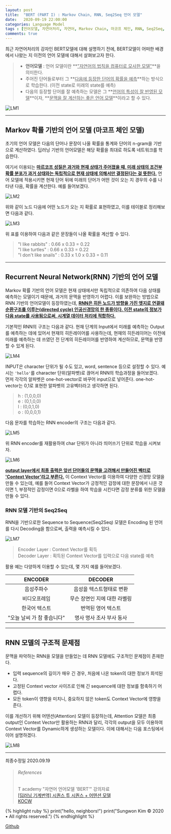 ```yaml
---
layout: post
title:  "BERT (PART I) : Markov Chain, RNN, Seq2Seq 언어 모델"
date:   2020-09-19 22:00:00
categories: Language Model
tags : [언어모델, 자연어처리, 자연어, Markov Chain, 마코프 체인, RNN, Seq2Seq, 시퀀스 투 시퀀스, Attention, Attention Model, BERT, 버트]
comments: true
---
```


최근 자연어처리의 강자인 BERT모델에 대해 설명하기 전에, BERT모델이 어떠한 배경에서 나왔는 지 이전의 언어 모델에 대해서 살펴보고자 한다. 

> * __언어모델__ : 언어 모델이란 **<u>"자연어의 법칙을 컴퓨터로 모사한 모델"</u>**을 의미한다.  
> * 주어진 단어들로부터 그 **<u>다음에 등장한 단어의 확률을 예측</u>**하는 방식으로 학습한다. (이전 state로 미래의 state를 예측)  
> * 다음의 등장할 단어를 잘 예측하는 모델은 그 **<u>언어의 특성이 잘 반영된 모델</u>**이자, **<u>문맥을 잘 계산하는 좋은 언어 모델</u>**이라고 할 수 있다.  

![LM1](/assets/images/LM1.png)

--- 

## Markov 확률 기반의 언어 모델 (마코프 체인 모델)
 
 초기의 언어 모델은 다음의 단어나 문장이 나올 확률을 통계와 단어의 n-gram을 기반으로 계산하였다. 딥러닝 기반의 언어모델은 해당 확률을 최대로 하도록 네트워크를 학습한다. 
 
 여기서 이용되는 **<u>마르코프 성질은 과거와 현재 상태가 주어졌을 때, 미래 상태의 조건부 확률 분포가 과거 상태와는 독립적으로 현재 상태에 의해서만 결정된다는 걸 뜻한다.</u>** 언어 모델에 적용시키면 현재 단어 뒤에 미래의 단어가 어떤 것이 오는 지 경우의 수를 나타낸 다음, 확률을 계산한다. 예를 들어보겠다.
 
 ![LM2](/assets/images/LM2.png)
 
 위와 같이 노드 다음에 어떤 노드가 오는 지 확률로 표현하였고, 이를 테이블로 정리해보면 다음과 같다.
 
 ![LM3](/assets/images/LM3.png)
 
 위 표를 이용하여 다음과 같은 문장들이 나올 확률을 계산할 수 있다.
 
 > "I like rabbits" : 0.66 x 0.33 = 0.22  
 > "I like turtles" : 0.66 x 0.33 = 0.22  
 > "I don't like snails" : 0.33 x 1.0 x 0.33 = 0.11

---

## Recurrent Neural Network(RNN) 기반의 언어 모델

 Markov 확률 기반의 언어 모델은 현재 상태에서만 독립적으로 의존하여 다음 상태를 예측하는 모델이기 때문에, 과거의 문맥을 반영하기 어렵다. 이를 보완하는 방법으로 RNN 기반의 언어모델이 등장하였는데, **<u>RNN은 히든 노드가 방향을 가진 엣지로 연결돼 순환구조를 이루는(directed cycle) 인공신경망의 한 종류이다. 이전 state의 정보가 다음 state를 사용됨으로써, 시계열 데이터 처리에 적합하다.</u>**  

 기본적인 RNN의 구조는 다음과 같다. 현재 단계의 Input에서 미래를 예측하는 Output를 예측하는 데에 있어서 현재의 히든레이어를 사용하는데, 현재의 히든레이어는 이전에 미래를 예측하는 데 쓰였던 전 단계의 히든레이어를 반영하여 계산하므로, 문맥을 반영할 수 있게 된다.

 ![LM4](/assets/images/LM4.png)

 INPUT은 character 단위가 될 수도 있고, word, sentence 등으로 설정할 수 있다. 예시는 `'hello'`를 character 단위(알파벳)로 끊어서 RNN의 학습과정을 들어보겠다.  
 먼저 각각의 알파벳은 one-hot-vector로 바꾸어 input으로 넣어준다. one-hot-vector는 0,1로 표현한 알파벳의 고유벡터라고 생각하면 된다.

 > h : (1,0,0,0)  
 > e : (0,1,0,0)  
 > l : (0,0,1,0)  
 > o : (0,0,0,1)  

 다음 문자를 학습하는 RNN encoder의 구조는 다음과 같다.

 ![LM5](/assets/images/LM5.png)
 
 위 RNN encoder를 재활용하여 char 단위가 아니라 띄어쓰기 단위로 학습을 시켜보자.

 ![LM6](/assets/images/LM6.png)

 **<u>output layer에서 최종 출력은 앞선 단어들의 문맥을 고려해서 만들어진 벡터로 'Context Vector'라고 부른다.</u>** 이 Context Vector를 이용하여 다양한 신경망 모델을 만들 수 있는데, 예를 들어 Context Vector가 긍정적인 감정에 대한 문장에서 나온 것이면 1, 부정적인 감정이면 0으로 라벨을 하여 학습을 시킨다면 감정 분류를 위한 모델을 만들 수 있다.

### RNN 모델 기반의 Seq2Seq  

 RNN을 기반으로한 Sequence to Sequence(Seq2Seq) 모델은 Encoding 된 언어를 다시 Decoding을 함으로써, 출력을 예측시킬 수 있다. 
 
 ![LM7](/assets/images/LM7.png)

 > Encoder Layer : Context Vector를 획득  
 > Decoder Layer : 획득된 Context Vector를 입력으로 다음 state를 예측  

 활용 예는 다양하게 이용할 수 있는데, 몇 가지 예를 들어보겠다.

 |ENCODER|DECODER|
 |:---:|:---:|
 |음성주파수|음성을 텍스트형태로 변환|
 |비디오프레임|무슨 장면인 지에 대한 라벨링|
 |한국어 텍스트|번역된 영어 텍스트|
 |"오늘 날씨 가 참 좋습니다"|명사 명사 조사 부사 동사|

---

## RNN 모델의 구조적 문제점  

 문맥을 파악하는 RNN을 모델을 만들었는 데 RNN 모델에도 구조적인 문제점이 존재한다. 

 - 입력 sequence의 길이가 매우 긴 경우, 처음에 나온 token의 대한 정보가 희석된다.
 - 고정된 Context vector 사이즈로 인해 긴 sequence에 대한 정보를 함축하기 어렵다.
 - 모든 token이 영향을 미치니, 중요하지 않은 token도 Context Vector에 영향을 준다. 

 이를 개선하기 위해 어텐션(Attention) 모델이 등장하는데, Attention 모델은 최종 output인 Context Vector만 활용하는 RNN과 달리, 각각의 output을 모두 이용하여 Context Vector를 Dynamic하게 생성하는 모델이다. 이에 대해서는 다음 포스팅에서 이어 설명하겠다.

  ![LM8](/assets/images/LM8.png)

---



최종수정일 2020.09.19



> ###### References
> T academy "자연어 언어모델 'BERT'" 강의자료  
> [[딥러닝 기계번역] 시퀀스 투 시퀀스 + 어텐션 모델](https://www.youtube.com/watch?v=WsQLdu2JMgI)  
> [KOCW](http://elearning.kocw.net/contents4/document/lec/2013/Konkuk/Honghyeoncheol/8.pdf)  

{% highlight ruby %}
print("hello, neighbors!")
print("Sungwon Kim © 2020 • All rights reserved.")
{% endhighlight %}

[Github][githuburl]

[githuburl]: https://github.com/kpiswon

